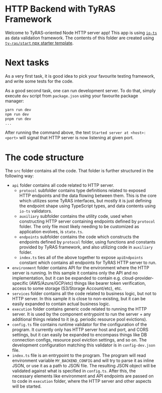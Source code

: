 # HTTP Backend with TyRAS Framework

Welcome to TyRAS-oriented Node HTTP server app!
This app is using [`io-ts`](https://github.com/gcanti/io-ts) as data validation framework.
The contents of this folder are created using [`ty-ras/start` npx starter template](https://github.com/ty-ras/meta/tree/main/start).

# Next tasks

As a very first task, it is good idea to pick your favourite testing framework, and write some tests for the code.

As a good second task, one can run development server.
To do that, simply execute `dev` script from `package.json` using your favourite package manager:
```sh
yarn run dev
npm run dev
pnpm run dev
...
```

After running the command above, the text `Started server at <host>:<port>` will signal that HTTP server is now listening at given port.

# The code structure

The `src` folder contains all the code.
That folder is further structured in the following way:
- `api` folder contains all code related to HTTP server.
    - `protocol` subfolder contains type definitions related to exposed HTTP endpoints and the data flowing between them.
      This is the core which utilizes some TyRAS interfaces, but mostly it is just defining the endpoint shape using TypeScript types, and data contents using `io-ts` validators.
    - `auxiliary` subfolder contains the utility code, used when constructing HTTP server containing endpoints defined by `protocol` folder.
      The only file most likely needing to be customized as application evolves, is `state.ts`.
    - `endpoints` subfolder contains the code which constructs the endpoints defined by `protocol` folder, using functions and constants provided by TyRAS framework, and also utilizing code in `auxiliary` folder.
    - `index.ts` ties all of the above together to expose `apiEndpoints` constant which contains all endpoints for TyRAS HTTP server to run.
- `environment` folder contains API for the environment where the HTTP server is running.
  In this sample it contains only the API and no implementation, but it can be expanded to contain e.g. cloud-provider-specific (AWS/Azure/GCP/etc) things like bearer token verification, access to some storage (S3/Storage Account/etc), etc.
- `services` folder contains all the code related to business logic, but not to HTTP server.
  In this sample it is close to non-existing, but it can be easily expanded to contain actual business logic.
- `execution` folder contains generic code related to running the HTTP server.
  It is used by the component entrypoint to run the server + any additional things related to it (e.g. periodic resource pool evictions).
- `config.ts` file contains runtime validator for the configuration of the program.
  It currently only has HTTP server host and port, and CORS settings, but it can easily be expanded to encompass things like DB connection configs, resource pool eviction settings, and so on.
  The development configuration matching this validator is in `config-dev.json` file.
- `index.ts` file is an entrypoint to the program.
  The program will read environment variable `MY_BACKEND_CONFIG` and will try to parse it as inline JSON, or use it as a path to JSON file.
  The resulting JSON object will be validated against what is specified in `config.ts`.
  After this, the necessary elements like environment and API endpoints are passed on to code in `execution` folder, where the HTTP server and other aspects will be started.
